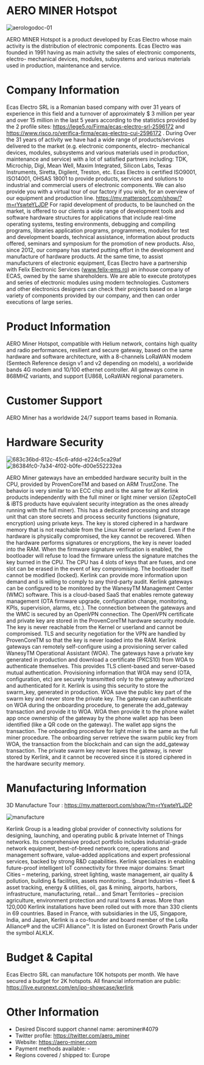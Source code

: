 # AERO MINER Hotspot

![aerologodoc-01](https://user-images.githubusercontent.com/100297185/155962059-a418abff-7856-414b-be4b-dffec867efed.png)

AERO MINER Hotspot is a product developed by Ecas Electro whose main activity is the distribution of electronic components. Ecas Electro was founded in 1991 having as main activity the sales of electronic components, electro- mechanical devices, modules, subsystems and various materials used in production, maintenance and service. 
# Company Information
Ecas Electro SRL is a Romanian based company with over 31 years of experience in this field and a turnover of approximately $ 3 million per year and over 15 million in the last 5 years according to the statistics provided by the 2 profile sites: https://lege5.ro/Firma/ecas-electro-srl-2596172 and https://www.risco.ro/verifica-firma/ecas-electro-cui-2596172 .
	During Over the 31 years of activity we have had a wide range of products/services delivered to the market (e.g. electronic components, electro- mechanical devices, modules, subsystems and various materials used in production, maintenance and service) with a lot of satisfied partners including: TDK, Microchip, Digi, Mean Well, Maxim Integrated, Silicon Labs, Texas Instruments, Siretta, Digilent, Treston, etc.
	Ecas Electro is certified ISO9001, ISO14001, OHSAS 18001 to provide products, services and solutions to industrial and commercial users of electronic components.
	We can also provide you with a virtual tour of our factory if you wish, for an overview of our equipment and production line. https://my.matterport.com/show/?m=rYswteYLJDP
For rapid development of products, to be launched on the market, is offered to our clients a wide range of development tools and software hardware structures for applications that include real-time operating systems, testing environments, debugging and compiling programs, libraries application programs, programmers, modules for test and development boards, technical assistance, information about products offered, seminars and symposium for the promotion of new products. 
	Also, since 2012, our company has started putting effort in the development and manufacture of hardware products.
	At the same time, to assist manufacturers of electronic equipment, Ecas Electro have a partnership with Felix Electronic Services (www.felix-ems.ro) an inhouse company of ECAS, owned by the same shareholders.  We are able to execute prototypes and series of electronic modules using modern technologies. Customers and other electronics designers can check their projects based on a large variety of components provided by our company, and then can order executions of large series.
# Product Information
AERO Miner Hotspot, compatible with Helium network, contains high quality and radio performances, resilient and secure gateway, based on the same hardware and software architecture, with a 8-channels LoRaWAN modem (Semtech Reference design v1 and v2 depending on models), a worldwide bands 4G modem and 10/100 ethernet controller.
All gateways come in 868MHZ variants, and support EU868, LoRaWAN regional parameters.
# Customer Support
AERO Miner has a worldwide 24/7 support teams based in Romania.
# Hardware Security

![683c36bd-812c-45c6-afdd-e224c5ca29af](https://user-images.githubusercontent.com/100297185/155962555-bdeab259-1d5d-4bfb-a601-769dcd95103e.jpg)
![86384fc0-7a34-4f02-b0fe-d00e552232ea](https://user-images.githubusercontent.com/100297185/155962564-0029a50b-39ef-4a9b-8415-9dd9af439f93.jpg)

AERO Miner gateways have an embedded hardware security built in the CPU, provided by ProvenCoreTM and based on ARM TrustZone. The behavior is very similar to an ECC chip and is the same for all Kerlink products independently with the full miner or light miner version (iZeptoCell & iBTS products have equivalent security integration as the ones already running with the full miner). This has a dedicated processing and storage unit that can store secrets and process security functions (signature, encryption) using private keys. The key is stored ciphered in a hardware memory that is not reachable from the Linux Kernel or userland. Even if the hardware is physically compromised, the key cannot be recovered. When the hardware performs signatures or encryptions, the key is never loaded into the RAM.
When the firmware signature verification is enabled, the bootloader will refuse to load the firmware unless the signature matches the key burned in the CPU. The CPU has 4 slots of keys that are fuses, and one slot can be erased in the event of key compromising.
The bootloader itself cannot be modified (locked).
Kerlink can provide more information upon demand and is willing to comply to any third-party audit.
Kerlink gateways can be configured to be monitored by the WanesyTM Management Center (WMC) software. This is a cloud-based SaaS that enables remote gateway management (OTA firmware upgrade, configuration change, monitoring, KPIs, supervision, alarms, etc.). The connection between the gateways and the WMC is secured by an OpenVPN connection. The OpenVPN certificate and private key are stored in the ProvenCoreTM hardware security module. The key is never reachable from the Kernel or userland and cannot be compromised. TLS and security negotiation for the VPN are handled by ProvenCoreTM so that the key is never loaded into the RAM.
Kerlink gateways can remotely self-configure using a provisioning server called WanesyTM Operational Assistant (WOA). The gateways have a private key generated in production and download a certificate (PKCS10) from WOA to authenticate themselves. This provides TLS client-based and server-based mutual authentication. Provisioning information that WOA may send (OTA, configuration, etc) are securely transmitted only to the gateway authorized and authenticated for it.
Kerlink is using this security to store the swarm_key, generated in production. WOA save the public key part of the swarm key and never store the private key. The gateway can authenticate on WOA during the onboarding procedure, to generate the add_gateway transaction and provide it to WOA. WOA then provide it to the phone wallet app once ownership of the gateway by the phone wallet app has been identified (like a QR code on the gateway). The wallet app signs the transaction. The onboarding procedure for light miner is the same as the full miner procedure. The onboarding server retrieve the swarm public key from WOA, the transaction from the blockchain and can sign the add_gateway transaction. The private swarm key never leaves the gateway, is never stored by Kerlink, and it cannot be recovered since it is stored ciphered in the hardware security memory.
# Manufacturing Information
3D Manufacture Tour : https://my.matterport.com/show/?m=rYswteYLJDP

![manufacture](https://user-images.githubusercontent.com/100297185/155963874-aa88f256-99d4-409d-b9f7-c5560fc43885.png)

Kerlink Group is a leading global provider of connectivity solutions for designing, launching, and operating public & private Internet of Things networks. Its comprehensive product portfolio includes industrial-grade network equipment, best-of-breed network core, operations and management software, value-added applications and expert professional services, backed by strong R&D capabilities. Kerlink specializes in enabling future-proof intelligent IoT connectivity for three major domains: Smart Cities – metering, parking, street lighting, waste management, air quality & pollution, building & facilities, assets monitoring… Smart Industries – fleet & asset tracking, energy & utilities, oil, gas & mining, airports, harbors, infrastructure, manufacturing, retail… and Smart Territories – precision agriculture, environment protection and rural towns & areas. More than 120,000 Kerlink installations have been rolled out with more than 330 clients in 69 countries. Based in France, with subsidiaries in the US, Singapore, India, and Japan, Kerlink is a co-founder and board member of the LoRa Alliance® and the uCIFI Alliance™. It is listed on Euronext Growth Paris under the symbol ALKLK.
# Budget & Capital
Ecas Electro SRL can manufacture 10K hotspots per month.
We have secured a budget for 2K hotspots.
All financial information are public:
https://live.euronext.com/en/ipo-showcase/kerlink
# Other Information
- Desired Discord support channel name: aerominer#4079
- Twitter profile: https://twitter.com/aero_miner
- Website: https://aero-miner.com
- Payment methods available: - 
- Regions covered / shipped to: Europe
